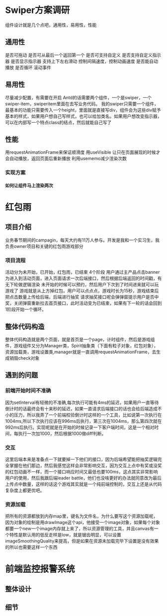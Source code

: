 
# Swiper方案调研
组件设计就是几个点吧，通用性，易用性，性能
## 通用性
是否可拖动
是否可从最后一个返回第一个
是否可支持自定义
是否支持自定义指示器
是否显示指示器
支持上下左右滑动
控制间隔速度，控制动画速度
是否能自动播放
是否循环
滚动事件
## 易用性
尽量减少配置，有需要在开启
Antd的话需要两个组件，一个是swiper，一个swiper-item，swiperitem里面在去写业务代码。
我的swiper只需要一个组件，最基本的功能只需要传入一个height，里面就是直接写div，组件会为这些div赋予基本的样式，如果用户想自己写样式，也可以给加类名。如果用户想改变指示器，可以在内部写一个特点class的结点，然后就能自己写了

## 性能

用requestAnimationFrame来保证顺滑度
用useVisible 让只在页面展现的时候才会自动播放，返回页面后重新播放
利用usememo减少渲染次数

### 实现方案

#### 如何让组件马上渲染两次


# 红包雨
## 项目介绍
业务春节期间的campagin，每天大约有11万人参与。开发是我和一个实习生，我负责owner项目和关键的红包雨游戏部分
### 项目流程
活动分为未开始，已开始，红包雨，已结束 4个阶段
用户通过主产品点击banner为进入到活动页面，进入页面请求一次后端接口，然后根据后端返回的时间戳，有无下轮做逻辑渲染
未开始的时候可以预约，然后用户下次到了时间进来就可以玩游戏了
游戏就是从上方掉红包，用户可以点点点，游戏时长为15秒，游戏结束后把点击数量上传给后端，后端进行抽奖
请求抽奖接口呢会弹弹窗提示用户是否中奖，关闭弹窗重新拉去首页接口，此时活动变为已结束，如果有下一轮的话会回到1阶段开始一个循环。
## 整体代码构造
整体代码构造就是两个页面，就是首页是一个page，计时组件，然后是游戏组件，游戏组件又分为Manager类，Spirit抽象类（下面有粒子对象，红包对象），资源加载类，游戏设置类,manager就是一直调用requestAnimationFrame，去生成销毁check对象

## 遇到的问题

### 前端开始时间不准确
因为setInterval有轻微的不准确,每次执行可能有4ms的延迟，如果用户一直等待倒计时的话最终会有十来秒的延迟，如果一直请求后端接口的话也会给后端造成不小的压力，所以我弄了一个前端校验倒计时这样的一个工具，比如说第一次执行在1004ms,所以下次执行应该在996ms后执行，第三次在1004ms，那么第四次就在992ms后执行。实现呢就是在开始的时候记录一下客户端时间，这是一个相对时间，每执行一次加1000，然后根据1000做diff判断。
### 交互
这里后端本来是准备点一下就要掉一下他们的接口，因为后端希望能把抽奖逻辑完全掌握在他们那边，然后我感觉这样会非常影响交互，因为交互上点中有奖或没奖的红包动画不一样，而一个接口响应时间又最低也要100ms，这点其实非常影响用户的使用，然后我跟后端leader battle，他们也没啥更好的办法就同意改为最后上传点中数量，这样的话这个游戏其实就是一个纯前端控制的，交互上还是从代码复杂度上都更优吧。
### 资源加载
把所有的资源都放到内存map里，键名为文件名，为什么要写这个资源加载呢，因为对象的绘制是用drawImage这个api，他接受一个image对象，如果每个对象都要一个new一个image内存就上来了，所以资源管理的工具，并且canvas有一个特性是默认用的低反走样是low，就是锯齿明显，可以设置imageSmoothingQuality来提高，但是如果在资源未加载完毕下设置是没有效果的所以也需要这样一个东西


# 前端监控报警系统
## 整体设计
## 细节